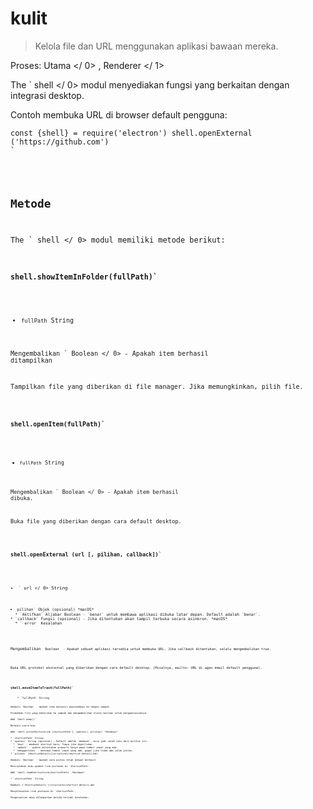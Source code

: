# kulit

> Kelola file dan URL menggunakan aplikasi bawaan mereka.

Proses:  Utama </ 0> ,  Renderer </ 1></p> 

The ` shell </ 0> modul menyediakan fungsi yang berkaitan dengan integrasi desktop.</p>

<p>Contoh membuka URL di browser default pengguna:</p>

<pre><code class="javascript">const {shell} = require('electron') shell.openExternal ('https://github.com')
`</pre> 

## Metode

The ` shell </ 0> modul memiliki metode berikut:</p>

<h3><code>shell.showItemInFolder(fullPath)`</h3> 

* `fullPath` String

Mengembalikan ` Boolean </ 0> - Apakah item berhasil ditampilkan</p>

<p>Tampilkan file yang diberikan di file manager. Jika memungkinkan, pilih file.</p>

<h3><code>shell.openItem(fullPath)`</h3> 

* `fullPath` String

Mengembalikan ` Boolean </ 0> - Apakah item berhasil dibuka.</p>

<p>Buka file yang diberikan dengan cara default desktop.</p>

<h3><code>shell.openExternal (url [, pilihan, callback])`</h3> 

* ` url </ 0> String</li>
<li><code>pilihan` Objek (opsional) *macOS* 
  * `Aktifkan` Aljabar Boolean - `benar` untuk membawa aplikasi dibuka latar depan. Default adalah `benar`.
* `callback` Fungsi (opsional) - Jika ditentukan akan tampil terbuka secara asinkron. *macOS* 
  * ` error </ 0> Kesalahan</li>
</ul></li>
</ul>

<p>Mengembalikan <code> Boolean </ 0> - Apakah sebuah aplikasi tersedia untuk membuka URL. Jika callback ditentukan, selalu mengembalikan true.</p>

<p>Buka URL protokol eksternal yang diberikan dengan cara default desktop. (Misalnya, mailto: URL di agen email default pengguna).</p>

<h3><code>shell.moveItemToTrash(fullPath)`</h3> 
    * `fullPath` String
    
    Kembali `Boolean` - Apakah item berhasil dipindahkan ke tempat sampah
    
    Pindahkan file yang diberikan ke sampah dan mengembalikan status boolean untuk pengoperasiannya.
    
    ### `Shell.beep()`
    
    Bermain suara bip.
    
    ### `shell.writeShortcutLink (shortcutPath [, operasi], pilihan)` *Windows*
    
    * `shortcutPath` String
    * `operasi` String (opsional) - Default adalah `membuat`, bisa jadi salah satu dari berikut ini: 
      * `buat` - membuat shortcut baru, Timpa jika diperlukan.
      * `update` - update ditentukan properti hanya pada tombol cepat yang ada.
      * `menggantikan` - menimpa tombol cepat yang ada, gagal jika tidak ada jalan pintas.
    * `pilihan` [ShortcutDetails](structures/shortcut-details.md)
    
    Kembali `Boolean` - Apakah cara pintas telah dibuat berhasil
    
    Menciptakan atau update link pintasan di `shortcutPath`.
    
    ### `shell.readShortcutLink(shortcutPath)` *Windows*
    
    * `shortcutPath` String
    
    Kembali [`ShortcutDetails`](structures/shortcut-details.md)
    
    Menyelesaikan link pintasan di `shortcutPath`.
    
    Pengecualian akan dilemparkan ketika terjadi kesalahan.